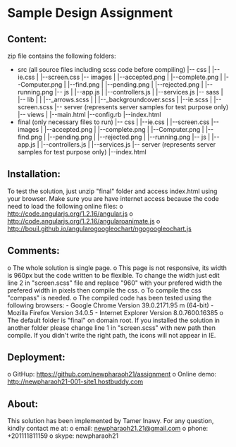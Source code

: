 Sample Design Assignment
========================

Content:
--------
zip file contains the following folders:
- src (all source files including scss code before compiling)
	|-- css
	|	|--ie.css
	|	|--screen.css
	|-- images
	|	|--accepted.png
	|	|--complete.png
	|	|--Computer.png
	|	|--find.png
	|	|--pending.png
	|	|--rejected.png
	|	|--running.png
	|-- js
	|	|--app.js
	|	|--controllers.js
	|	|--services.js
	|-- sass
	|	|-- lib
	|	|	|--_arrows.scss
	|	|	|--_backgroundcover.scss
	|	|--ie.scss
	|	|--screen.scss
	|-- server (represents server samples for test purpose only)
	|-- views
	|	|--main.html
	|--config.rb
	|--index.html
- final (only necessary files to run)
	|-- css
	|	|--ie.css
	|	|--screen.css
	|-- images
	|	|--accepted.png
	|	|--complete.png
	|	|--Computer.png
	|	|--find.png
	|	|--pending.png
	|	|--rejected.png
	|	|--running.png
	|-- js
	|	|--app.js
	|	|--controllers.js
	|	|--services.js
	|-- server (represents server samples for test purpose only)
	|--index.html

Installation:
-------------
To test the solution, just unzip "final" folder and access index.html using your browser. Make sure you are have internet access because the code need to load the following online files:
o http://code.angularjs.org/1.2.16/angular.js
o http://code.angularjs.org/1.2.16/angularoanimate.js
o http://bouil.github.io/angularogoogleochart/ngogoogleochart.js

Comments:
---------
o The whole solution is single page.
o This page is not responsive, its width is 960px but the code written to be flexible. To change the width just edit line 2 in "screen.scss" file and replace "960" with your prefered width the prefered width in pixels then compile the css.
o To compile the css "compass" is needed.
o The compiled code has been tested using the following browsers:
	- Google Chrome Version 39.0.2171.95 m (64-bit)
	- Mozilla Firefox Version 34.0.5
	- Internet Explorer Version 8.0.7600.16385
o The default folder is "final" on domain root. If you installed the solution in another folder please change line 1 in "screen.scss" with new path then compile. If you didn't write the right path, the icons will not appear in IE.

Deployment:
-----------
o GitHup: https://github.com/newpharaoh21/assignment
o Online demo: http://newpharaoh21-001-site1.hostbuddy.com

About:
------
This solution has been implemented by Tamer Inawy. For any question, kindly contact me at:
o email: newpharaoh21.21@gmail.com
o phone: +201111811159
o skype: newpharaoh21